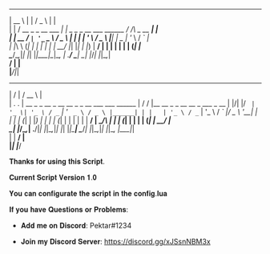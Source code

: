  _____                      _                                ___            _                     
|  __ \                    | |                              / _ \          | |                    
| |  \/ __ _ _ __ ___   ___| |_ _   _ _ __   ___   ______  / /_\ \_ __   __| |                    
| | __ / _` | '_ ` _ \ / _ \ __| | | | '_ \ / _ \ |______| |  _  | '_ \ / _` |                    
| |_\ \ (_| | | | | | |  __/ |_| |_| | |_) |  __/          | | | | | | | (_| |                    
 \____/\__,_|_| |_| |_|\___|\__|\__, | .__/ \___|          \_| |_/_| |_|\__,_|                    
                                 __/ | |                                                          
                                |___/|_|                                                          
___  ___                                                  _____ _                                 
|  \/  |                                                 /  __ \ |                                
| .  . | __ _ _ __  _ __   __ _ _ __ ___   ___   ______  | /  \/ |__   __ _ _ __   __ _  ___ _ __ 
| |\/| |/ _` | '_ \| '_ \ / _` | '_ ` _ \ / _ \ |______| | |   | '_ \ / _` | '_ \ / _` |/ _ \ '__|
| |  | | (_| | |_) | | | | (_| | | | | | |  __/          | \__/\ | | | (_| | | | | (_| |  __/ |   
\_|  |_/\__,_| .__/|_| |_|\__,_|_| |_| |_|\___|           \____/_| |_|\__,_|_| |_|\__, |\___|_|   
             | |                                                                   __/ |          
             |_|                                                                  |___/           


𝐓𝐡𝐚𝐧𝐤𝐬 𝐟𝐨𝐫 𝐮𝐬𝐢𝐧𝐠 𝐭𝐡𝐢𝐬 𝐒𝐜𝐫𝐢𝐩𝐭.


𝐂𝐮𝐫𝐫𝐞𝐧𝐭 𝐒𝐜𝐫𝐢𝐩𝐭 𝐕𝐞𝐫𝐬𝐢𝐨𝐧 𝟏.𝟎


𝐘𝐨𝐮 𝐜𝐚𝐧 𝐜𝐨𝐧𝐟𝐢𝐠𝐮𝐫𝐚𝐭𝐞 𝐭𝐡𝐞 𝐬𝐜𝐫𝐢𝐩𝐭 𝐢𝐧 𝐭𝐡𝐞 𝐜𝐨𝐧𝐟𝐢𝐠.𝐥𝐮𝐚


𝐈𝐟 𝐲𝐨𝐮 𝐡𝐚𝐯𝐞 𝐐𝐮𝐞𝐬𝐭𝐢𝐨𝐧𝐬 𝐨𝐫 𝐏𝐫𝐨𝐛𝐥𝐞𝐦𝐬:

- 𝐀𝐝𝐝 𝐦𝐞 𝐨𝐧 𝐃𝐢𝐬𝐜𝐨𝐫𝐝: Pektar#1234

- 𝐉𝐨𝐢𝐧 𝐦𝐲 𝐃𝐢𝐬𝐜𝐨𝐫𝐝 𝐒𝐞𝐫𝐯𝐞𝐫: https://discord.gg/xJSsnNBM3x